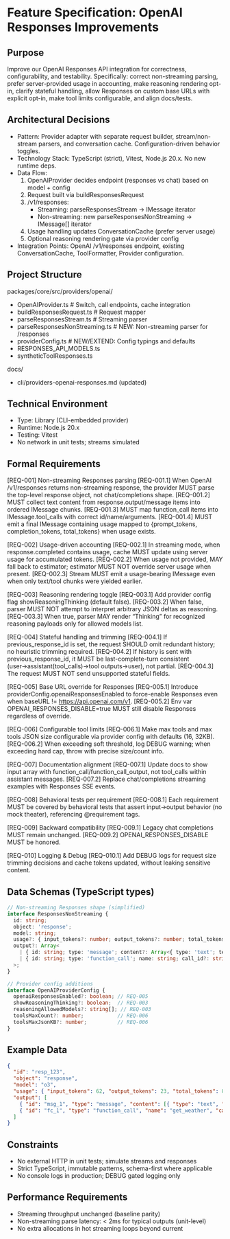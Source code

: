 # Feature Specification: OpenAI Responses Improvements

## Purpose
Improve our OpenAI Responses API integration for correctness, configurability, and testability. Specifically: correct non-streaming parsing, prefer server-provided usage in accounting, make reasoning rendering opt-in, clarify stateful handling, allow Responses on custom base URLs with explicit opt-in, make tool limits configurable, and align docs/tests.

## Architectural Decisions
- Pattern: Provider adapter with separate request builder, stream/non-stream parsers, and conversation cache. Configuration-driven behavior toggles.
- Technology Stack: TypeScript (strict), Vitest, Node.js 20.x. No new runtime deps.
- Data Flow:
  1) OpenAIProvider decides endpoint (responses vs chat) based on model + config
  2) Request built via buildResponsesRequest
  3) /v1/responses:
     - Streaming: parseResponsesStream → IMessage iterator
     - Non-streaming: new parseResponsesNonStreaming → IMessage[] iterator
  4) Usage handling updates ConversationCache (prefer server usage)
  5) Optional reasoning rendering gate via provider config
- Integration Points: OpenAI /v1/responses endpoint, existing ConversationCache, ToolFormatter, Provider configuration.

## Project Structure

packages/core/src/providers/openai/
- OpenAIProvider.ts           # Switch, call endpoints, cache integration
- buildResponsesRequest.ts    # Request mapper
- parseResponsesStream.ts     # Streaming parser
- parseResponsesNonStreaming.ts  # NEW: Non-streaming parser for /responses
- providerConfig.ts           # NEW/EXTEND: Config typings and defaults
- RESPONSES_API_MODELS.ts
- syntheticToolResponses.ts

docs/
- cli/providers-openai-responses.md (updated)

## Technical Environment
- Type: Library (CLI-embedded provider)
- Runtime: Node.js 20.x
- Testing: Vitest
- No network in unit tests; streams simulated

## Formal Requirements
[REQ-001] Non-streaming Responses parsing
  [REQ-001.1] When OpenAI /v1/responses returns non-streaming response, the provider MUST parse the top-level response object, not chat/completions shape.
  [REQ-001.2] MUST collect text content from response.output/message items into ordered IMessage chunks.
  [REQ-001.3] MUST map function_call items into IMessage.tool_calls with correct id/name/arguments.
  [REQ-001.4] MUST emit a final IMessage containing usage mapped to {prompt_tokens, completion_tokens, total_tokens} when usage exists.

[REQ-002] Usage-driven accounting
  [REQ-002.1] In streaming mode, when response.completed contains usage, cache MUST update using server usage for accumulated tokens.
  [REQ-002.2] When usage not provided, MAY fall back to estimator; estimator MUST NOT override server usage when present.
  [REQ-002.3] Stream MUST emit a usage-bearing IMessage even when only text/tool chunks were yielded earlier.

[REQ-003] Reasoning rendering toggle
  [REQ-003.1] Add provider config flag showReasoningThinking (default false).
  [REQ-003.2] When false, parser MUST NOT attempt to interpret arbitrary JSON deltas as reasoning.
  [REQ-003.3] When true, parser MAY render “Thinking” for recognized reasoning payloads only for allowed models list.

[REQ-004] Stateful handling and trimming
  [REQ-004.1] If previous_response_id is set, the request SHOULD omit redundant history; no heuristic trimming required.
  [REQ-004.2] If history is sent with previous_response_id, it MUST be last-complete-turn consistent (user→assistant(tool_calls)→tool outputs→user), not partial.
  [REQ-004.3] The request MUST NOT send unsupported stateful fields.

[REQ-005] Base URL override for Responses
  [REQ-005.1] Introduce providerConfig.openaiResponsesEnabled to force-enable Responses even when baseURL != https://api.openai.com/v1.
  [REQ-005.2] Env var OPENAI_RESPONSES_DISABLE=true MUST still disable Responses regardless of override.

[REQ-006] Configurable tool limits
  [REQ-006.1] Make max tools and max tools JSON size configurable via provider config with defaults (16, 32KB).
  [REQ-006.2] When exceeding soft threshold, log DEBUG warning; when exceeding hard cap, throw with precise size/count info.

[REQ-007] Documentation alignment
  [REQ-007.1] Update docs to show input array with function_call/function_call_output, not tool_calls within assistant messages.
  [REQ-007.2] Replace chat/completions streaming examples with Responses SSE events.

[REQ-008] Behavioral tests per requirement
  [REQ-008.1] Each requirement MUST be covered by behavioral tests that assert input→output behavior (no mock theater), referencing @requirement tags.

[REQ-009] Backward compatibility
  [REQ-009.1] Legacy chat completions MUST remain unchanged.
  [REQ-009.2] OPENAI_RESPONSES_DISABLE MUST be honored.

[REQ-010] Logging & Debug
  [REQ-010.1] Add DEBUG logs for request size trimming decisions and cache tokens updated, without leaking sensitive content.

## Data Schemas (TypeScript types)
```ts
// Non-streaming Responses shape (simplified)
interface ResponsesNonStreaming {
  id: string;
  object: 'response';
  model: string;
  usage?: { input_tokens?: number; output_tokens?: number; total_tokens?: number };
  output?: Array<
    | { id: string; type: 'message'; content?: Array<{ type: 'text'; text?: string }> }
    | { id: string; type: 'function_call'; name: string; call_id?: string; arguments?: string }
  >;
}

// Provider config additions
interface OpenAIProviderConfig {
  openaiResponsesEnabled?: boolean; // REQ-005
  showReasoningThinking?: boolean;  // REQ-003
  reasoningAllowedModels?: string[]; // REQ-003
  toolsMaxCount?: number;           // REQ-006
  toolsMaxJsonKB?: number;          // REQ-006
}
```

## Example Data
```json
{
  "id": "resp_123",
  "object": "response",
  "model": "o3",
  "usage": { "input_tokens": 62, "output_tokens": 23, "total_tokens": 85 },
  "output": [
    { "id": "msg_1", "type": "message", "content": [{ "type": "text", "text": "Hello" }] },
    { "id": "fc_1", "type": "function_call", "name": "get_weather", "call_id": "call_abc", "arguments": "{\"location\":\"SF\"}" }
  ]
}
```

## Constraints
- No external HTTP in unit tests; simulate streams and responses
- Strict TypeScript, immutable patterns, schema-first where applicable
- No console logs in production; DEBUG gated logging only

## Performance Requirements
- Streaming throughput unchanged (baseline parity)
- Non-streaming parse latency: < 2ms for typical outputs (unit-level)
- No extra allocations in hot streaming loops beyond current
